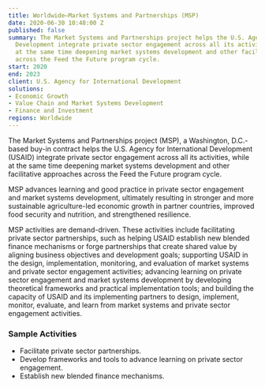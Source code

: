 ```yaml
---
title: Worldwide—Market Systems and Partnerships (MSP)
date: 2020-06-30 10:48:00 Z
published: false
summary: The Market Systems and Partnerships project helps the U.S. Agency for International
  Development integrate private sector engagement across all its activities, while
  at the same time deepening market systems development and other facilitative approaches
  across the Feed the Future program cycle.
start: 2020
end: 2023
client: U.S. Agency for International Development
solutions:
- Economic Growth
- Value Chain and Market Systems Development
- Finance and Investment
regions: Worldwide
---
```


The Market Systems and Partnerships project (MSP), a Washington, D.C.-based buy-in contract helps the U.S. Agency for International Development (USAID) integrate private sector engagement across all its activities, while at the same time deepening market systems development and other facilitative approaches across the Feed the Future program cycle.
 
MSP advances learning and good practice in private sector engagement and market systems development, ultimately resulting in stronger and more sustainable agriculture-led economic growth in partner countries, improved food security and nutrition, and strengthened resilience.
 
MSP activities are demand-driven. These activities include facilitating private sector partnerships, such as helping USAID establish new blended finance mechanisms or forge partnerships that create shared value by aligning business objectives and development goals; supporting USAID in the design, implementation, monitoring, and evaluation of market systems and private sector engagement activities; advancing learning on private sector engagement and market systems development by developing theoretical frameworks and practical implementation tools; and building the capacity of USAID and its implementing partners to design, implement, monitor, evaluate, and learn from market systems and private sector engagement activities.
 
### Sample Activities

* Facilitate private sector partnerships.
* Develop frameworks and tools to advance learning on private sector engagement.
* Establish new blended finance mechanisms.
